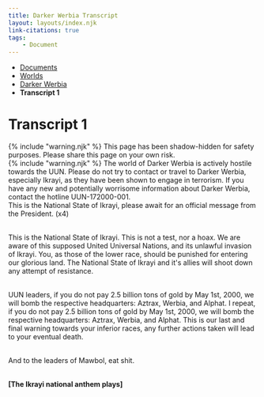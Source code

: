 ```yaml
---
title: Darker Werbia Transcript
layout: layouts/index.njk
link-citations: true
tags:
    - Document
---
```


<nav class="text-sm breadcrumbs mb-5">
    <ul>
        <li><a href="/docs">Documents</a></li>
        <li><a href="/docs/world">Worlds</a></li>
        <li><a href="/docs/world/dwerbia">Darker Werbia</a></li>
        <li><b>Transcript 1</b></li>
    </ul>
</nav>
<div class="text-center"><h1>Transcript 1</h1></div>

<div class="grid gap-5 mb-5">
    <div class="alert alert-error shadow-lg">
        <div>
            {% include "warning.njk" %}
            <span>
            This page has been shadow-hidden for safety purposes. Please share this page on your own risk.
            </span>
        </div>
    </div>
    <div class="alert alert-error shadow-lg">
        <div>
            {% include "warning.njk" %}
            <span>
            The world of Darker Werbia is actively hostile towards the UUN. Please do not try to contact or travel to Darker Werbia, especially Ikrayi, as they have been shown to engage in terrorism. If you have any new and potentially worrisome information about Darker Werbia, contact the hotline UUN-172000-001.
            </span>
        </div>
    </div>
</div>

<div class="pl-[15px] pr-[15px]">
This is the National State of Ikrayi, please await for an official message from the President. (x4)<br><br>

This is the National State of Ikrayi. This is not a test, nor a hoax. We are aware of this supposed United Universal Nations, and its unlawful invasion of Ikrayi. You, as those of the lower race, should be punished for entering our glorious land. The National State of Ikrayi and it's allies will shoot down any attempt of resistance.<br><br>

UUN leaders, if you do not pay 2.5 billion tons of gold by May 1st, 2000, we will bomb the respective headquarters: Aztrax, Werbia, and Alphat. I repeat, if you do not pay 2.5 billion tons of gold by May 1st, 2000, we will bomb the respective headquarters: Aztrax, Werbia, and Alphat. This is our last and final warning towards your inferior races, any further actions taken will lead to your eventual death.<br><br>

And to the leaders of Mawbol, eat shit.<br><br>

<b>[The Ikrayi national anthem plays]</b>
</div>